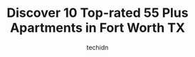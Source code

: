 ---
layout: ampstory
image: https://i0.wp.com/www.depkes.org/wp-content/uploads/2023/06/55-plus-apartments-0-in-fort-worth-tx-1685788752.jpeg?resize=640,853
author: techidn
featured: false
description: Discover the impressive array of 55 Plus Apartments options in Fort Worth TX, where you can find 10 of the largest 55 Plus Apartments establishments in the area. From renowned classics to hi
title: Discover 10 Top-rated 55 Plus Apartments in Fort Worth TX
cover:
   title: Discover 10 Top-rated 55 Plus Apartments in Fort Worth TX
   subtitle: Rickpate
   background: https://www.depkes.org/wp-content/uploads/2023/06/55-plus-apartments-0-in-fort-worth-tx-1685788752.jpeg

pages: 
 - layout: thirds
   top: <h1>#1 The Waterford at Fort Worth</h1>
   bottom: "<p>The Waterford is a great place for senior living at an affordable price. My Father has been there for a little over a month. As a frequent visitor (5 + days a week) I can</p>"
   background: https://www.depkes.org/wp-content/uploads/2023/06/55-plus-apartments-1-in-fort-worth-tx-1685788752.jpeg
   backgroundblur: true
 - layout: thirds
   top: <h1>#2 The Spring at Silverton</h1>
   bottom: "<p>We love living here! It is really a beautiful place to live and so quiet! And staff and neighbors feel like family and weve only been here for a month!</p>"
   background: https://www.depkes.org/wp-content/uploads/2023/06/55-plus-apartments-2-in-fort-worth-tx-1685788752.jpeg
   cta:
      link: https://www.depkes.org/blog/discover-10-top-rated-55-plus-apartments-in-fort-worth-tx/
      text: Discover 10 Top-rated 55 Plus Apartments in Fort Worth TX
 - layout: thirds
   top: <h1>#3 HomeTowne At Matador Ranch</h1>
   bottom: "<p>8500 Crowley Rd, Fort Worth, TX 76134, United States</p>"
   background: https://www.depkes.org/wp-content/uploads/2023/06/55-plus-apartments-3-in-fort-worth-tx-1685788753.jpeg
   cta:
      link: https://www.depkes.org/blog/discover-10-top-rated-55-plus-apartments-in-fort-worth-tx/
      text: Discover 10 Top-rated 55 Plus Apartments in Fort Worth TX
 - layout: thirds
   top: <h1>#4 Heritage Park Vista</h1>
   bottom: "<p>8729 Ray White Rd, Fort Worth, TX 76244, United States</p>"
   background: https://images.unsplash.com/photo-1614648718611-0635f29016cb?ixlib=rb-4.0.3&ixid=MnwxMjA3fDB8MHxwaG90by1wYWdlfHx8fGVufDB8fHx8&auto=format&fit=crop&w=640&h=853&q=80
   cta:
      link: https://www.depkes.org/blog/discover-10-top-rated-55-plus-apartments-in-fort-worth-tx/
      text: Discover 10 Top-rated 55 Plus Apartments in Fort Worth TX
 - layout: thirds
   top: <h1>#5 Palm House Senior Apartments</h1>
   bottom: "<p>3501 Renzel Blvd #210, Fort Worth, TX 76116, United States</p>"
   background: https://images.unsplash.com/photo-1591393223703-56fe1347ac62?ixlib=rb-4.0.3&ixid=MnwxMjA3fDB8MHxwaG90by1wYWdlfHx8fGVufDB8fHx8&auto=format&fit=crop&w=640&h=853&q=80
   cta:
      link: https://www.depkes.org/blog/discover-10-top-rated-55-plus-apartments-in-fort-worth-tx/
      text: Discover 10 Top-rated 55 Plus Apartments in Fort Worth TX
 - layout: thirds
   top: <h1>#6 Harmon Senior Villas</h1>
   bottom: "<p>2401 Golden Heights Rd, Fort Worth, TX 76177, United States</p>"
   background: https://images.unsplash.com/photo-1609083590460-7b8cc0ca65f8?ixlib=rb-4.0.3&ixid=MnwxMjA3fDB8MHxwaG90by1wYWdlfHx8fGVufDB8fHx8&auto=format&fit=crop&w=640&h=853&q=80
   cta:
      link: https://www.depkes.org/blog/discover-10-top-rated-55-plus-apartments-in-fort-worth-tx/
      text: Discover 10 Top-rated 55 Plus Apartments in Fort Worth TX
 - layout: thirds
   top: <h1>#7 Cobblestone Manor Senior Apartments</h1>
   bottom: "<p>8201 Sartain Dr, Fort Worth, TX 76120, United States</p>"
   background: https://images.unsplash.com/photo-1527067829737-402993088e6b?ixlib=rb-4.0.3&ixid=MnwxMjA3fDB8MHxwaG90by1wYWdlfHx8fGVufDB8fHx8&auto=format&fit=crop&w=640&h=853&q=80
   cta:
      link: https://www.depkes.org/blog/discover-10-top-rated-55-plus-apartments-in-fort-worth-tx/
      text: Discover 10 Top-rated 55 Plus Apartments in Fort Worth TX
 - layout: thirds
   middle: Continue reading...
   background: https://images.unsplash.com/photo-1613843873231-1447db182f97?ixlib=rb-4.0.3&ixid=MnwxMjA3fDB8MHxwaG90by1wYWdlfHx8fGVufDB8fHx8&auto=format&fit=crop&w=640&h=853&q=80
   cta:
      link: https://www.depkes.org/blog/discover-10-top-rated-55-plus-apartments-in-fort-worth-tx/
      text: Discover 10 Top-rated 55 Plus Apartments in Fort Worth TX
      
---